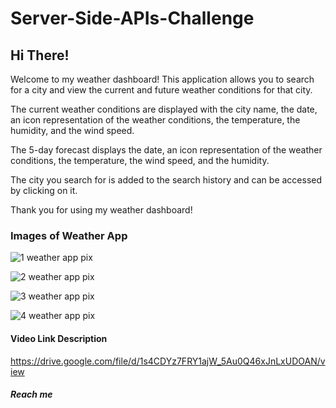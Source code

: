 # Server-Side-APIs-Challenge

## Hi There!

Welcome to my weather dashboard! This application allows you to search for a city and view the current and future weather conditions for that city.

The current weather conditions are displayed with the city name, the date, an icon representation of the weather conditions, the temperature, the humidity, and the wind speed.

The 5-day forecast displays the date, an icon representation of the weather conditions, the temperature, the wind speed, and the humidity.

The city you search for is added to the search history and can be accessed by clicking on it.

Thank you for using my weather dashboard!

### Images of Weather App

![1 weather app pix](https://user-images.githubusercontent.com/123789106/231619851-1bf6998a-27b0-4020-9d1e-af397d9aa4ac.JPG)

![2 weather app pix](https://user-images.githubusercontent.com/123789106/231619875-918466e3-ca07-4f7c-a56c-4deed827b0ff.JPG)

![3 weather app pix](https://user-images.githubusercontent.com/123789106/231619890-cb02b5f1-6071-455f-a2fa-24d69f00415e.JPG)

![4 weather app pix](https://user-images.githubusercontent.com/123789106/231619909-c1a90ce1-2d71-4e43-988e-a45f6a285c8e.JPG)

#### Video Link Description

https://drive.google.com/file/d/1s4CDYz7FRY1ajW_5Au0Q46xJnLxUDOAN/view

##### Reach me


